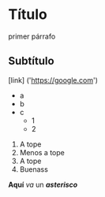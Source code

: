 # Título

primer párrafo

## Subtítulo

[link] ('https://google.com')

- a
- b
- c
  - 1
  - 2

1. A tope
2. Menos a tope
3. A tope
4. Buenass

**Aquí** _va_ un **_asterisco_**
